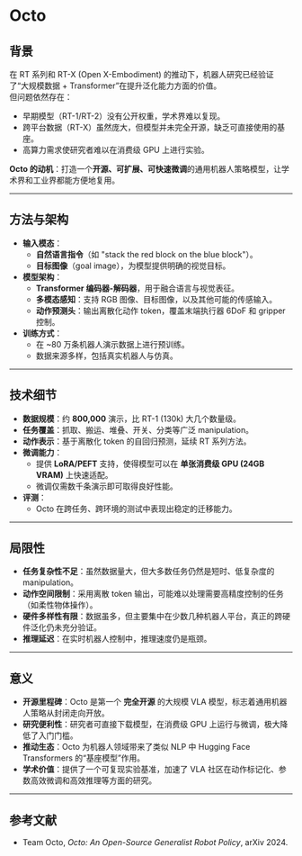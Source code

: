 # Octo

## 背景
在 RT 系列和 RT-X (Open X-Embodiment) 的推动下，机器人研究已经验证了“大规模数据 + Transformer”在提升泛化能力方面的价值。  
但问题依然存在：
- 早期模型（RT-1/RT-2）没有公开权重，学术界难以复现。  
- 跨平台数据（RT-X）虽然庞大，但模型并未完全开源，缺乏可直接使用的基座。  
- 高算力需求使研究者难以在消费级 GPU 上进行实验。  

**Octo 的动机**：打造一个**开源、可扩展、可快速微调**的通用机器人策略模型，让学术界和工业界都能方便地复用。

---

## 方法与架构
- **输入模态**：
  - **自然语言指令**（如 "stack the red block on the blue block"）。  
  - **目标图像**（goal image），为模型提供明确的视觉目标。  
- **模型架构**：
  - **Transformer 编码器-解码器**，用于融合语言与视觉表征。  
  - **多模态感知**：支持 RGB 图像、目标图像，以及其他可能的传感输入。  
  - **动作预测头**：输出离散化动作 token，覆盖末端执行器 6DoF 和 gripper 控制。  
- **训练方式**：
  - 在 ~80 万条机器人演示数据上进行预训练。  
  - 数据来源多样，包括真实机器人与仿真。  

---

## 技术细节
- **数据规模**：约 **800,000** 演示，比 RT-1 (130k) 大几个数量级。  
- **任务覆盖**：抓取、搬运、堆叠、开关、分类等广泛 manipulation。  
- **动作表示**：基于离散化 token 的自回归预测，延续 RT 系列方法。  
- **微调能力**：
  - 提供 **LoRA/PEFT** 支持，使得模型可以在 **单张消费级 GPU (24GB VRAM)** 上快速适配。  
  - 微调仅需数千条演示即可取得良好性能。  
- **评测**：
  - Octo 在跨任务、跨环境的测试中表现出稳定的迁移能力。  

---

## 局限性
- **任务复杂性不足**：虽然数据量大，但大多数任务仍然是短时、低复杂度的 manipulation。  
- **动作空间限制**：采用离散 token 输出，可能难以处理需要高精度控制的任务（如柔性物体操作）。  
- **硬件多样性有限**：数据虽多，但主要集中在少数几种机器人平台，真正的跨硬件泛化仍未充分验证。  
- **推理延迟**：在实时机器人控制中，推理速度仍是瓶颈。  

---

## 意义
- **开源里程碑**：Octo 是第一个 **完全开源** 的大规模 VLA 模型，标志着通用机器人策略从封闭走向开放。  
- **研究便利性**：研究者可直接下载模型，在消费级 GPU 上运行与微调，极大降低了入门门槛。  
- **推动生态**：Octo 为机器人领域带来了类似 NLP 中 Hugging Face Transformers 的“基座模型”作用。  
- **学术价值**：提供了一个可复现实验基准，加速了 VLA 社区在动作标记化、参数高效微调和高效推理等方面的研究。  

---

## 参考文献
- Team Octo, *Octo: An Open-Source Generalist Robot Policy*, arXiv 2024.  

